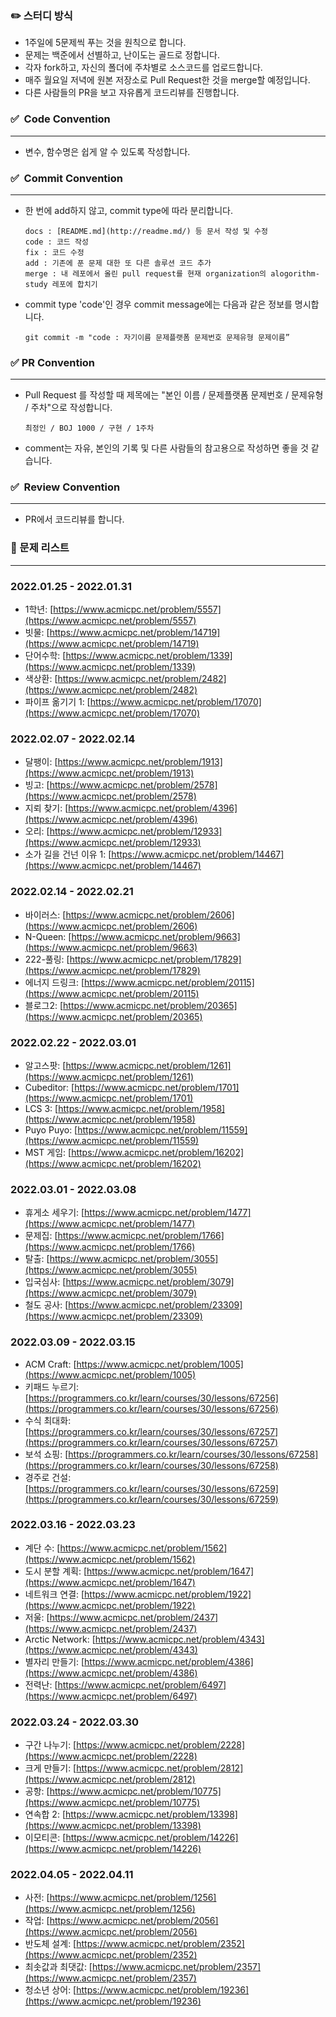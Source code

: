 ### **✏️** 스터디 방식

- 1주일에 5문제씩 푸는 것을 원칙으로 합니다.
- 문제는 백준에서 선별하고, 난이도는 골드로 정합니다.
- 각자 fork하고, 자신의 폴더에 주차별로 소스코드를 업로드합니다.
- 매주 월요일 저녁에 원본 저장소로 Pull Request한 것을 merge할 예정입니다.
- 다른 사람들의 PR을 보고 자유롭게 코드리뷰를 진행합니다.

### **✅  Code Convention**

---

- 변수, 함수명은 쉽게 알 수 있도록 작성합니다.

### **✅  Commit Convention**

---

- 한 번에 add하지 않고, commit type에 따라 분리합니다.
    
    ```
    docs : [README.md](http://readme.md/) 등 문서 작성 및 수정
    code : 코드 작성
    fix : 코드 수정
    add : 기존에 푼 문제 대한 또 다른 솔루션 코드 추가
    merge : 내 레포에서 올린 pull request를 현재 organization의 alogorithm-study 레포에 합치기
    ```
    
- commit type 'code'인 경우 commit message에는 다음과 같은 정보를 명시합니다.
    
    ```
    git commit -m "code : 자기이름 문제플랫폼 문제번호 문제유형 문제이름”
    ```
    

### **✅ PR Convention**

---

- Pull Request 를 작성할 때 제목에는 "본인 이름 / 문제플랫폼 문제번호 / 문제유형 / 주차"으로 작성합니다.
    
    ```
    최정인 / BOJ 1000 / 구현 / 1주차
    ```
    
- comment는 자유, 본인의 기록 및 다른 사람들의 참고용으로 작성하면 좋을 것 같습니다.

### **✅  Review Convention**

---

- PR에서 코드리뷰를 합니다.

### 📅 문제 리스트

---

### 2022.01.25 - 2022.01.31

- 1학년: [https://www.acmicpc.net/problem/5557](https://www.acmicpc.net/problem/5557)
- 빗물: [https://www.acmicpc.net/problem/14719](https://www.acmicpc.net/problem/14719)
- 단어수학: [https://www.acmicpc.net/problem/1339](https://www.acmicpc.net/problem/1339)
- 색상환: [https://www.acmicpc.net/problem/2482](https://www.acmicpc.net/problem/2482)
- 파이프 옮기기 1: [https://www.acmicpc.net/problem/17070](https://www.acmicpc.net/problem/17070)

### 2022.02.07 - 2022.02.14

- 달팽이: [https://www.acmicpc.net/problem/1913](https://www.acmicpc.net/problem/1913)
- 빙고: [https://www.acmicpc.net/problem/2578](https://www.acmicpc.net/problem/2578)
- 지뢰 찾기: [https://www.acmicpc.net/problem/4396](https://www.acmicpc.net/problem/4396)
- 오리: [https://www.acmicpc.net/problem/12933](https://www.acmicpc.net/problem/12933)
- 소가 길을 건넌 이유 1: [https://www.acmicpc.net/problem/14467](https://www.acmicpc.net/problem/14467)

### 2022.02.14 - 2022.02.21

- 바이러스: [https://www.acmicpc.net/problem/2606](https://www.acmicpc.net/problem/2606)
- N-Queen: [https://www.acmicpc.net/problem/9663](https://www.acmicpc.net/problem/9663)
- 222-풀링: [https://www.acmicpc.net/problem/17829](https://www.acmicpc.net/problem/17829)
- 에너지 드링크: [https://www.acmicpc.net/problem/20115](https://www.acmicpc.net/problem/20115)
- 블로그2: [https://www.acmicpc.net/problem/20365](https://www.acmicpc.net/problem/20365)

### 2022.02.22 - 2022.03.01

- 알고스팟: [https://www.acmicpc.net/problem/1261](https://www.acmicpc.net/problem/1261)
- Cubeditor: [https://www.acmicpc.net/problem/1701](https://www.acmicpc.net/problem/1701)
- LCS 3: [https://www.acmicpc.net/problem/1958](https://www.acmicpc.net/problem/1958)
- Puyo Puyo: [https://www.acmicpc.net/problem/11559](https://www.acmicpc.net/problem/11559)
- MST 게임: [https://www.acmicpc.net/problem/16202](https://www.acmicpc.net/problem/16202)

### 2022.03.01 - 2022.03.08

- 휴게소 세우기: [https://www.acmicpc.net/problem/1477](https://www.acmicpc.net/problem/1477)
- 문제집: [https://www.acmicpc.net/problem/1766](https://www.acmicpc.net/problem/1766)
- 탈출: [https://www.acmicpc.net/problem/3055](https://www.acmicpc.net/problem/3055)
- 입국심사: [https://www.acmicpc.net/problem/3079](https://www.acmicpc.net/problem/3079)
- 철도 공사: [https://www.acmicpc.net/problem/23309](https://www.acmicpc.net/problem/23309)

### 2022.03.09 - 2022.03.15

- ACM Craft: [https://www.acmicpc.net/problem/1005](https://www.acmicpc.net/problem/1005)
- 키패드 누르기: [https://programmers.co.kr/learn/courses/30/lessons/67256](https://programmers.co.kr/learn/courses/30/lessons/67256)
- 수식 최대화: [https://programmers.co.kr/learn/courses/30/lessons/67257](https://programmers.co.kr/learn/courses/30/lessons/67257)
- 보석 쇼핑: [https://programmers.co.kr/learn/courses/30/lessons/67258](https://programmers.co.kr/learn/courses/30/lessons/67258)
- 경주로 건설: [https://programmers.co.kr/learn/courses/30/lessons/67259](https://programmers.co.kr/learn/courses/30/lessons/67259)

### 2022.03.16 - 2022.03.23

- 계단 수: [https://www.acmicpc.net/problem/1562](https://www.acmicpc.net/problem/1562)
- 도시 분할 계획: [https://www.acmicpc.net/problem/1647](https://www.acmicpc.net/problem/1647)
- 네트워크 연결: [https://www.acmicpc.net/problem/1922](https://www.acmicpc.net/problem/1922)
- 저울: [https://www.acmicpc.net/problem/2437](https://www.acmicpc.net/problem/2437)
- Arctic Network: [https://www.acmicpc.net/problem/4343](https://www.acmicpc.net/problem/4343)
- 별자리 만들기: [https://www.acmicpc.net/problem/4386](https://www.acmicpc.net/problem/4386)
- 전력난: [https://www.acmicpc.net/problem/6497](https://www.acmicpc.net/problem/6497)

### 2022.03.24 - 2022.03.30

- 구간 나누기: [https://www.acmicpc.net/problem/2228](https://www.acmicpc.net/problem/2228)
- 크게 만들기: [https://www.acmicpc.net/problem/2812](https://www.acmicpc.net/problem/2812)
- 공항: [https://www.acmicpc.net/problem/10775](https://www.acmicpc.net/problem/10775)
- 연속합 2: [https://www.acmicpc.net/problem/13398](https://www.acmicpc.net/problem/13398)
- 이모티콘: [https://www.acmicpc.net/problem/14226](https://www.acmicpc.net/problem/14226)

### 2022.04.05 - 2022.04.11

- 사전: [https://www.acmicpc.net/problem/1256](https://www.acmicpc.net/problem/1256)
- 작업: [https://www.acmicpc.net/problem/2056](https://www.acmicpc.net/problem/2056)
- 반도체 설계: [https://www.acmicpc.net/problem/2352](https://www.acmicpc.net/problem/2352)
- 최솟값과 최댓값: [https://www.acmicpc.net/problem/2357](https://www.acmicpc.net/problem/2357)
- 청소년 상어: [https://www.acmicpc.net/problem/19236](https://www.acmicpc.net/problem/19236)
